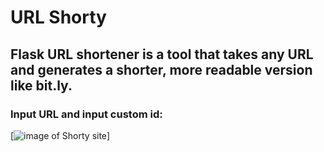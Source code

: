 # URL Shorty
## Flask URL shortener is a tool that takes any URL and generates a shorter, more readable version like bit.ly.


### Input URL and input custom id:
[![image of Shorty site](/flask/shorty.png)]


